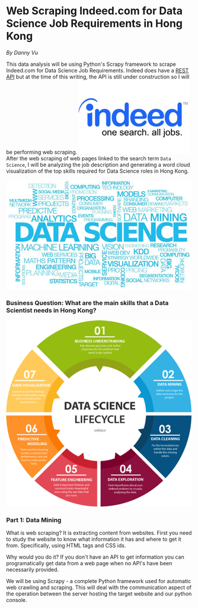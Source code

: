 # Web Scraping Indeed.com for Data Science Job Requirements in Hong Kong
*By Danny Vu*

This data analysis will be using Python's Scrapy framework to scrape Indeed.com for Data Science Job Requirements. Indeed does have a [REST API](https://github.com/indeedassessments/api-documentation) but at the time of this writing, the API is still under construction so I will be performing web scraping.
<img src="data/indeed-750.jpg" alt="Indeed.com" style="width: 300px;"/>
After the web scraping of web pages linked to the search term `Data Science`, I will be analyzing the job description and generating a word cloud visualization of the top skills required for Data Science roles in Hong Kong.

<img src="data/Generic_DataScienceWordCloud.jpeg" alt="Data Science Word Cloud" style="width: 500px;"/>

### Business Question: What are the main skills that a Data Scientist needs in Hong Kong?

<img src="data/Data Science Life Cycle.png" alt="Data Science Life Cycle" style="width: 500px;"/>

### Part 1: Data Mining

What is web scraping? It is extracting content from websites. First you need to study the website to know what information it has and where to get it from. Specifically, using HTML tags and CSS ids.

Why would you do it? If you don't have an API to get information you can programatically get data from a web page when no API's have been necessarily provided.

We will be using Scrapy - a complete Python framework used for automatic web crawling and scraping. This will deal with the communication aspect of the operation between the server hosting the target website and our python console.